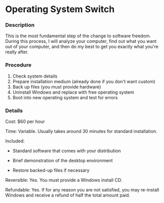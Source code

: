 <title>Operating System Switch - That GNU+Linux Guy</title>

Operating System Switch
=======================

### Description

This is the most fundamental step of the change to software freedom. During this
process, I will analyze your computer, find out what you want out of your
computer, and then do my best to get you exactly what you're really after.

### Procedure

1. Check system details
2. Prepare installation medium (already done if you don't want custom)
3. Back up files (you must provide hardware)
4. Uninstall Windows and replace with free operating system
5. Boot into new operating system and test for errors

### Details

Cost: $60 per hour

Time: Variable. Usually takes around 30 minutes for standard installation.

Included:

- Standard software that comes with your distribution

- Brief demonstration of the desktop environment

- Restore backed-up files if necessary

Reversible: Yes. You must provide a Windows install CD.

Refundable: Yes. If for any reason you are not satisfied, you may re-install
Windows and receive a refund of half the total amount paid.

